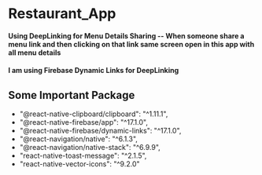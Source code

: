 # Restaurant_App

#### Using DeepLinking for Menu Details Sharing -- When someone share a menu link and then clicking on that link same screen open in this app with all menu details

#### I am using Firebase Dynamic Links for DeepLinking

## Some Important Package

-   "@react-native-clipboard/clipboard": "^1.11.1",
-   "@react-native-firebase/app": "^17.1.0",
-   "@react-native-firebase/dynamic-links": "^17.1.0",
-   "@react-navigation/native": "^6.1.3",
-   "@react-navigation/native-stack": "^6.9.9",
-   "react-native-toast-message": "^2.1.5",
-   "react-native-vector-icons": "^9.2.0"
